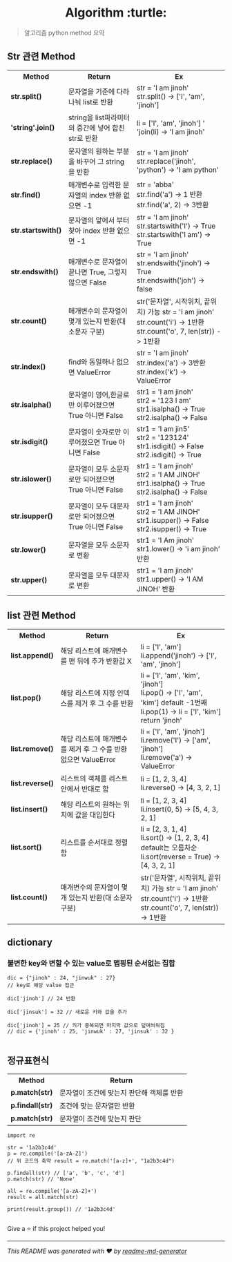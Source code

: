 <h1 align="center">Algorithm :turtle:</h1>
<p>
</p>

> 알고리즘 python method 요약

## Str 관련 Method
<table>
    <th>Method</th>
    <th>Return</th>
    <th>Ex</th>
    <tr>
        <td><b>str.split()</b></td>
        <td>문자열을 기준에 다라 나눠 list로 반환</td>
        <td>
            str = 'I am jinoh' <br>
            str.split() -> ['I', 'am', 'jinoh']<br>
        </td>
    </tr>
    <tr>
        <td><b>'string'.join()</b></td>
        <td>string을 list파라미터의 중간에 넣어 합친 str로 반환</td>
        <td>
            li = ['I', 'am', 'jinoh']
            ' 'join(li) -> 'I am jinoh'<br>
        </td>
    </tr>
    <tr>
        <td><b>str.replace()</b></td>
        <td>문자열의 원하는 부분을 바꾸어 그 string을 반환</td>
        <td>
            str = 'I am jinoh' <br>
            str.replace('jinoh', 'python') -> 'I am python'<br>
        </td>
    </tr>
    <tr>
        <td><b>str.find()</b></td>
        <td>매개변수로 입력한 문자열의 index 반환 없으면 -1</td>
        <td>
            str = 'abba' <br>
            str.find('a') -> 1 반환<br>
            str.find('a', 2) -> 3반환<br>
            </td>
    </tr>
    <tr>
        <td><b>str.startswith()</b></td>
        <td>문자열의 앞에서 부터 찾아 index 반환 없으면 -1</td>
        <td>
        str = 'I am jinoh' <br>
        str.startswith('I') -> True <br>
        str.startswith('I am') -> True
    </td>
    </tr>
    <tr>
        <td><b>str.endswith()</b></td>
        <td>매개변수로 문자열이 끝나면 True, 그렇지 않으면 False</td>
        <td>
            str = 'I am jinoh' <br>
            str.endswith('jinoh') -> True <br>
            str.endswith('joh') -> false <br>
        </td>
    </tr>
    <tr>
        <td><b>str.count()</b></td>
        <td>매개변수의 문자열이 몇개 있는지 반환(대 소문자 구분)</td>
        <td>
            str('문자열', 시작위치, 끝위치) 가능
            str = 'I am jinoh' <br>
            str.count('i') -> 1반환<br>
            str.count('o', 7, len(str)) -> 1반환
    </td>
    </tr>
    <tr>
        <td><b>str.index()</b></td>
        <td>find와 동일하나 없으면 ValueError</td>
        <td>
            str = 'I am jinoh' <br>
            str.index('a') -> 3반환<br>
            str.index('k') -> ValueError
        </td>
    </tr>
    <tr>
        <td><b>str.isalpha()</b></td>
        <td>문자열이 영어,한글로만 이루어졌으면 True 아니면 False</td>
        <td>
            str1 = 'I am jinoh' <br>
            str2 = '123 I am'<br>
            str1.isalpha() -> True<br>
            str2.isalpha() -> False
        </td>
    </tr>
    <tr>
        <td><b>str.isdigit()</b></td>
        <td>문자열이 숫자로만 이루어졌으면 True 아니면 False</td>
        <td>
            str1 = 'I am jin5' <br>
            str2 = '123124'<br>
            str1.isdigit() -> False<br>
            str2.isdigit() -> True
        </td>
    </tr>
    <tr>
        <td><b>str.islower()</b></td>
        <td>문자열이 모두 소문자로만 되어졌으면 True 아니면 False</td>
        <td>
            str1 = 'I am jinoh'<br>
            str2 = 'I AM JINOH'<br>
            str1.isalpha() -> True<br>
            str2.isalpha() -> False
        </td>
    </tr>
    <tr>
        <td><b>str.isupper()</b></td>
        <td>문자열이 모두 대문자로만 되어졌으면 True 아니면 False</td>
        <td>
            str1 = 'I am jinoh'<br>
            str2 = 'I AM JINOH'<br>
            str1.isupper() -> False<br>
            str2.isupper() -> True
        </td>
    </tr>
    <tr>
        <td><b>str.lower()</b></td>
        <td>문자열을 모두 소문자로 변환</td>
        <td>
            str1 = 'I Am jinoh'<br>
            str1.lower() -> 'i am jinoh' 반환
        </td>
    </tr>
    <tr>
        <td><b>str.upper()</b></td>
        <td>문자열을 모두 대문자로 변환</td>
        <td>
            str1 = 'I am jinoh'<br>
            str1.upper() -> 'I AM JINOH' 반환
        </td>
    </tr>
</table>


## list 관련 Method

<table>
    <th>Method</th>
    <th>Return</th>
    <th>Ex</th>
    <tr>
        <td><b>list.append()</b></td>
        <td>해당 리스트에 매개변수를 맨 뒤에 추가 반환값 X</td>
        <td>
            li = ['I', 'am'] <br>
            li.append('jinoh') -> ['I', 'am', 'jinoh'] <br>
        </td>
    </tr>
    <tr>
        <td><b>list.pop()</b></td>
        <td>해당 리스트에 지정 인덱스를 제거 후 그 수를 반환</td>
        <td>
            li = ['I', 'am', 'kim', 'jinoh']<br>
            li.pop() -> ['I', 'am', 'kim'] default -1번째<br>
            li.pop(1) -> li = ['I', 'kim'] return 'jinoh'
        </td>
    </tr>
    <tr>
        <td><b>list.remove()</b></td>
        <td>해당 리스트에 매개변수를 제거 후 그 수를 반환 없으면 ValueError</td>
        <td>
            li = ['I', 'am', 'jinoh']<br>
            li.remove('I') -> ['am', 'jinoh']<br>
            li.remove('a') -> ValueError
        </td>
    </tr>
    <tr>
        <td><b>list.reverse()</b></td>
        <td>리스트의 객체를 리스트 안에서 반대로 함</td>
        <td>
            li = [1, 2, 3, 4] <br>
            li.reverse() -> [4, 3, 2, 1]
        </td>
    </tr>
    <tr>
        <td><b>list.insert()</b></td>
        <td>해당 리스트의 원하는 위치에 값을 대입한다</td>
        <td>
            li = [1, 2, 3, 4] <br>
            li.insert(0, 5) -> [5, 4, 3, 2, 1]
        </td>
    </tr>
    <tr>
        <td><b>list.sort()</b></td>
        <td>리스트를 순서대로 정렬함</td>
        <td>
            li = [2, 3, 1, 4] <br>
            li.sort() -> [1, 2, 3, 4] default는 오름차순<br>
            li.sort(reverse = True) -> [4, 3, 2, 1]
        </td>
    </tr>
    <tr>
        <td><b>list.count()</b></td>
        <td>매개변수의 문자열이 몇개 있는지 반환(대 소문자 구분)</td>
        <td>
            str('문자열', 시작위치, 끝위치) 가능
            str = 'I am jinoh' <br>
            str.count('i') -> 1반환<br>
            str.count('o', 7, len(str)) -> 1반환
    </td>
    </tr>
</table>

## dictionary

### 불변한 key와 변할 수 있는 value로 맵핑된 순서없는 집합

```
dic = {"jinoh" : 24, "jinwuk" : 27}
// key로 해당 value 접근

dic['jinoh'] // 24 반환

dic['jinsuk'] = 32 // 새로운 키와 값을 추가

dic['jinoh'] = 25 // 키가 중복되면 마지막 값으로 덮여씌워짐
// dic = {'jinoh' : 25, 'jinwuk' : 27, 'jinsuk' : 32 }


```


## 정규표현식

<table>
    <th>Method</th>
    <th>Return</th>
    <tr>
        <td><b>p.match(str)</b></td>
        <td>문자열이 조건에 맞는지 판단해 객체를 반환</td>
    </tr>
    <tr>
        <td><b>p.findall(str)</b></td>
        <td>조건에 맞는 문자열만 반환</td>
    </tr>
    <tr>
        <td><b>p.match(str)</b></td>
        <td>문자열이 조건에 맞는지 판단</td>
    </tr>
</table>


```
import re

str = '1a2b3c4d'
p = re.compile('[a-zA-Z]') 
// 위 코드의 축약 result = re.match('[a-z]+', "1a2b3c4d")

p.findall(str) // ['a', 'b', 'c', 'd']
p.match(str) // 'None'

all = re.compile('[a-zA-Z]+')
result = all.match(str)

print(result.group()) // '1a2b3c4d'
    
```
Give a ⭐️ if this project helped you!

***

_This README was generated with ❤️ by [readme-md-generator](https://github.com/kefranabg/readme-md-generator)_
